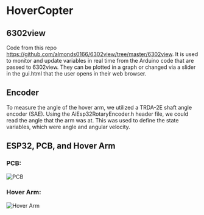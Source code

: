 # HoverCopter

## 6302view
Code from this repo https://github.com/almonds0166/6302view/tree/master/6302view. It is used to monitor and update variables in real time from the Arduino code that are passed to 6302view. They can be plotted in a graph or changed via a slider in the gui.html that the user opens in their web browser.

## Encoder
To measure the angle of the hover arm, we utilized a TRDA-2E shaft angle encoder (SAE). Using the AiEsp32RotaryEncoder.h header file, we could read the angle that the arm was at. This was used to define the state variables, which were angle and angular velocity.


## ESP32, PCB, and Hover Arm

### PCB:
![PCB](https://github.com/matthartpi/Hovercopter/blob/master/Hovercopter%20-%20General/BuildingPCB/Board(strghtfront).jpg)

### Hover Arm:
![Hover Arm](https://github.com/matthartpi/Hovercopter/blob/master/Hovercopter%20-%20General/BuildingPCB/Mechanism(floor).jpg)


